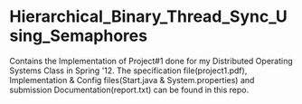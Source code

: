 Hierarchical_Binary_Thread_Sync_Using_Semaphores
================================================
Contains the Implementation of Project#1 done for my Distributed Operating Systems Class in Spring '12.
The specification file(project1.pdf), Implementation & Config files(Start.java  & System.properties) and submission Documentation(report.txt) can be found in this repo.
